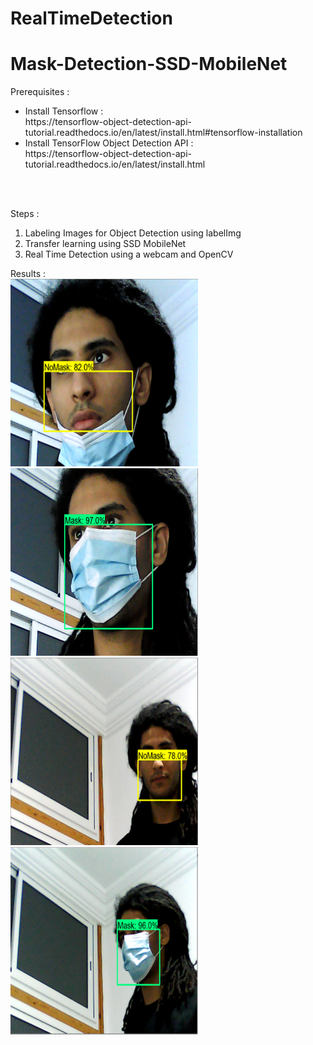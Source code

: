 # RealTimeDetection
##
<h1>Mask-Detection-SSD-MobileNet</h1>

Prerequisites :

<ul>
  <li>Install Tensorflow : </li>
  https://tensorflow-object-detection-api-tutorial.readthedocs.io/en/latest/install.html#tensorflow-installation
  <li>Install TensorFlow Object Detection API :</li>
  https://tensorflow-object-detection-api-tutorial.readthedocs.io/en/latest/install.html
</ul>
</br>
</br>

Steps :
<ol>
  <li>Labeling Images for Object Detection using labelImg </li>
  <li>Transfer learning using SSD MobileNet</li>
  <li>Real Time Detection using a webcam and OpenCV</li>
</ol>

Results : </br>
<img src="/Tensorflow/workspace/images/results/detect6.png" width=300 height=300/>
<img src="/Tensorflow/workspace/images/results/detect5.png" width=300 height=300/>
</br>
<img src="/Tensorflow/workspace/images/results/detect2.png" width=300 height=300/>
<img src="/Tensorflow/workspace/images/results/detect1.png" width=300 height=300/>
